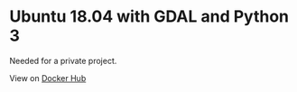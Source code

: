 # Ubuntu 18.04 with GDAL and Python 3

Needed for a private project.

View on [Docker Hub](https://cloud.docker.com/u/beyanora/repository/docker/beyanora/ubuntu-gdal-python)
